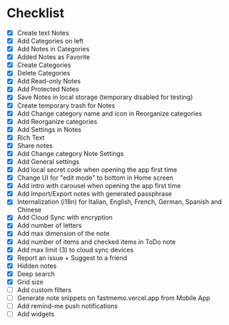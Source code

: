 # Checklist

- [x] Create text Notes
- [x] Add Categories on left
- [x] Add Notes in Categories
- [x] Added Notes as Favorite
- [x] Create Categories
- [x] Delete Categories
- [x] Add Read-only Notes
- [x] Add Protected Notes
- [x] Save Notes in local storage (temporary disabled for testing)
- [x] Create temporary trash for Notes
- [x] Add Change category name and icon in Reorganize categories
- [x] Add Reorganize categories
- [x] Add Settings in Notes
- [x] Rich Text
- [x] Share notes
- [x] Add Change category Note Settings
- [x] Add General settings
- [x] Add local secret code when opening the app first time
- [x] Change UI for "edit mode" to bottom in Home screen
- [x] Add intro with carousel when opening the app first time
- [x] Add Import/Export notes with generated passphrase
- [x] Internalization (i18n) for Italian, English, French, German, Spanish and Chinese
- [x] Add Cloud Sync with encryption
- [x] Add number of letters
- [x] Add max dimension of the note
- [x] Add number of items and checked items in ToDo note
- [x] Add max limit (3) to cloud sync devices
- [x] Report an issue + Suggest to a friend
- [x] Hidden notes
- [x] Deep search
- [x] Grid size
- [ ] Add custom filters
- [ ] Generate note snippets on fastmemo.vercel.app from Mobile App
- [ ] Add remind-me push notifications
- [ ] Add widgets
